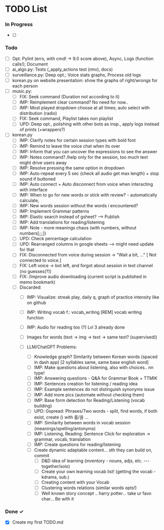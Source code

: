 # TODO List

### In Progress

- [ ]

### Todo

- [ ] Opt: Pylint (errs, with cmd! -> 9.0 score above), Async, Logs (function calls!); Document
- [ ] ai_algo.py: Tests (_apply_actions test (rmv), docs)
- [ ] surveillance.py: Deep opt.; Voice stats graphs, Process old logs
- [ ] korean.py on website presentation: show the graphs of right/wrongs for each person
- [ ] music.py:
  - [ ] FIX: Seek command (Duration not according to it)
  - [ ] IMP: Reimplement clear command? No need for now..
  - [ ] IMP: Most played dropdown choose at all times; auto select with distribution (radio)
  - [ ] FIX: Seek command, Playlist takes non playlist
  - [ ] UPD: Deep opt., polishing with other bots as insp., apply logs instead of prints (+wrappers?)

- [ ] korean.py
  - [ ] IMP: Clarify notes for certain session types with bold font
  - [ ] IMP: Remind to leave the voice chat when its over
  - [ ] IMP: Inform that you can uncover the expressions to see the answer
  - [ ] IMP: Notes command? /help only for the session, too much text might drive users away
  - [ ] IMP: Resolve pressing the same option in dropdown
  - [ ] IMP: Auto-repeat every 5 sec (check all audio get max length) + stop sound if buttoned
  - [ ] IMP: Auto connect + Auto disconnect from voice when interacting with interface
  - [ ] IMP: When to go for new words or stick with review? - automatically calculate, 
  - [ ] IMP: New words session without the words i encountered?
  - [ ] IMP: Implement Grammar patterns
  - [ ] IMP: Elastic search instead of gsheet? --> Publish
  - [ ] IMP: Add translations for reading/listening
  - [ ] IMP: Note - more meanings chaos (with numbers, without numbers[;;;])
  - [ ] UPD: Check percentage calculation
  - [ ] UPD: Rearranged columns in google sheets --> might need update for that
  - [ ] FIX: Disconnected from voice during session -> "Wait a bit, ..." [ Not connected to voice.]
  - [ ] FIX: Left voice -> bot left, and forgot about session in text channel (no guesses(?))
  - [ ] FIX: /Improve audio downloading (current script is published in memo bookmark)
  - [ ] Discarded:
    - [ ] IMP: Visualize: streak play, daily q, graph of practice intensity like on github
    - [ ] IMP: Writing vocab f.: vocab_writing [REM] vocab writing function
    - [ ] IMP: Audio for reading too (?) Lvl 3 already done
    - [ ] Images for words (text -> img -> text -> same text? (supervised))
  
    - [ ] LLM/ChatGPT Problems:
      - [ ] Knowledge graph? Similarity between Korean words (spaced in dash app) [2 syllables same, same base english word]
      - [ ] IMP: Make questions about listening, also with choices.. nn type!
      - [ ] IMP: Answering questions - Q&A for Grammar Book + TTMIK
      - [ ] IMP: Sentences creation for listening / reading idea
      - [ ] IMP: Example sentences do not distinguish synonyms issue
      - [ ] IMP: Add more pics (automate without checking them)
      - [ ] IMP: Base form detection for Reading/Listening (vocab building)
      - [ ] UPD: Gspread: Phrases/Two words - split, find words, if both exist, create () with 를/을 ...
      - [ ] IMP: Similarity between words in vocab session (meanings/spelling/antonyms)
      - [ ] IMP: Listening, Reading: Sentence Click for exploration -> grammar, vocab, translation
      - [ ] IMP: Create questions for reading/listening
      - [ ] Create dynamic adaptable content... sth they can build on, commit
         - [ ] D&D idea of learning (inventory - nouns, adjs, etc. --- together/solo)
         - [ ] Create your own learning vocab list! (getting the vocab - kdrama, sub.)
         - [ ] Creating content with your Vocab
         - [ ] Clustering words relations (similar words opts!)
         - [ ] Well known story concept .. harry potter... take ur favo char... Be with it

### Done ✓

- [x] Create my first TODO.md  
